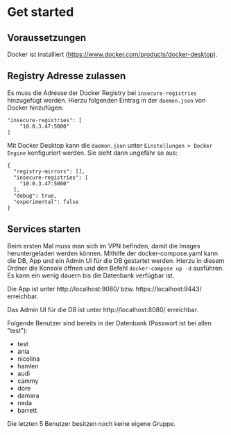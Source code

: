 # Get started

## Voraussetzungen
Docker ist installiert (https://www.docker.com/products/docker-desktop).

## Registry Adresse zulassen
Es muss die Adresse der Docker Registry bei `insecure-registries` hinzugefügt werden. Hierzu folgenden Eintrag in der `daemon.json` von Docker hinzufügen:
```
"insecure-registries": [
    "10.0.3.47:5000"
]
```

Mit Docker Desktop kann die `daemon.json` unter `Einstellungen > Docker Engine` konfiguriert werden. Sie sieht dann ungefähr so aus:
```
{
  "registry-mirrors": [],
  "insecure-registries": [
    "10.0.3.47:5000"
  ],
  "debug": true,
  "experimental": false
}
```

## Services starten

Beim ersten Mal muss man sich im VPN befinden, damit die Images heruntergeladen werden können. Mithilfe der docker-compose.yaml kann die DB, App und ein Admin
UI für die DB gestartet werden. Hierzu in diesem Ordner die Konsole öffnen und den Befehl `docker-compose up -d` ausführen. Es kann ein wenig dauern bis die
Datenbank verfügbar ist.

Die App ist unter http://localhost:9080/ bzw. https://localhost:9443/ erreichbar.

Das Admin UI für die DB ist unter http://localhost:8080/ erreichbar.

Folgende Benutzer sind bereits in der Datenbank (Passwort ist bei allen "test"):

- test
- ania
- nicolina
- hamlen
- audi
- cammy
- dore
- damara
- neda
- barrett

Die letzten 5 Benutzer besitzen noch keine eigene Gruppe.




